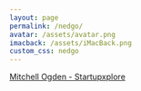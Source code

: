 ```yaml
---
layout: page
permalink: /nedgo/
avatar: /assets/avatar.png
imacback: /assets/iMacBack.png
custom_css: nedgo
---
```


<div class="nedgo">


  <a class="embedly-card" href="https://startupxplore.com/person/mitchell-ogden">Mitchell Ogden - Startupxplore</a><script async src="//cdn.embedly.com/widgets/platform.js" charset="UTF-8"></script>

</div>


